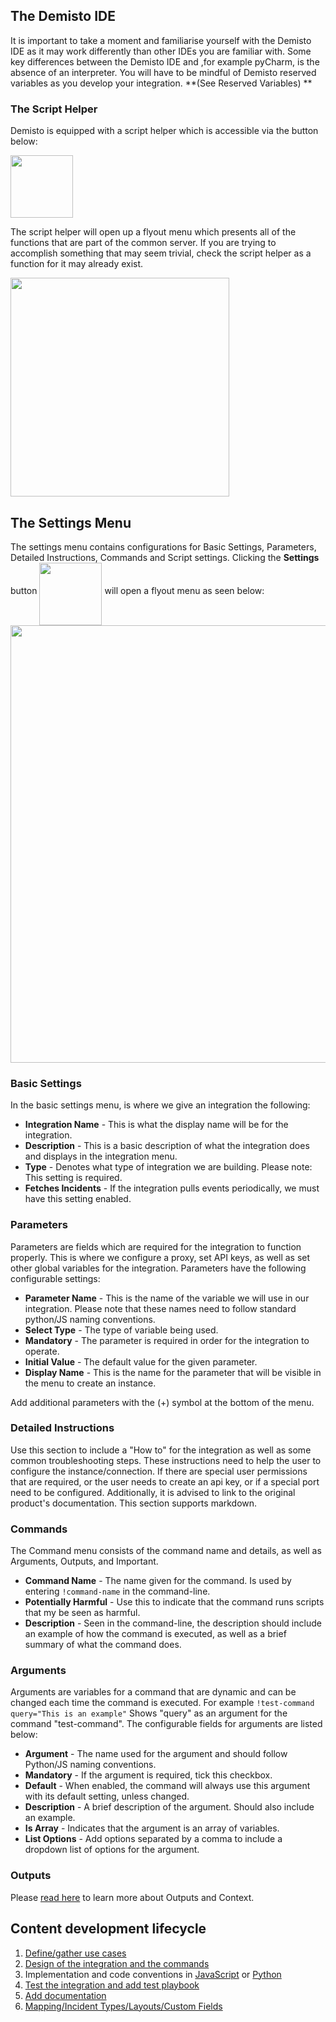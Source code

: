 ## The Demisto IDE
It is important to take a moment and familiarise yourself with the Demisto IDE as it may work differently than other IDEs you are familiar with. Some key differences between the Demisto IDE and ,for example pyCharm, is the absence of an interpreter. You will have to be mindful of Demisto reserved variables as you develop your integration. **(See Reserved Variables) **

### The Script Helper
Demisto is equipped with a script helper which is accessible via the button below:

<img src="https://github.com/demisto/etc/blob/master/.web/script-helper.png?raw=true" width="100" align="middle">


The script helper will open up a flyout menu which presents all of the functions that are part of the common server. If you are trying to accomplish something that may seem trivial, check the script helper as a function for it may already exist.

<img src="https://github.com/demisto/etc/blob/master/.web/script-helper-flyout.png?raw=true" width="350" align="middle">

## The Settings Menu
The settings menu contains configurations for Basic Settings, Parameters, Detailed Instructions, Commands and Script settings. Clicking the **Settings** button <img src="https://github.com/demisto/etc/blob/master/.web/settings-button.png?raw=true" width="100" align="middle"> will open a flyout menu as seen below:
<img src="https://github.com/demisto/etc/blob/master/.web/settings-menu.png?raw=true" width="700" align="middle">

### Basic Settings
In the basic settings menu, is where we give an integration the following:
* **Integration Name** - This is what the display name will be for the integration.
* **Description** - This is a basic description of what the integration does and displays in the integration menu.
* **Type** - Denotes what type of integration we are building. Please note: This setting is required.
* **Fetches Incidents** - If the integration pulls events periodically, we must have this setting enabled.

### Parameters
Parameters are fields which are required for the integration to function properly. This is where we configure a proxy, set API keys, as well as set other global variables for the integration. Parameters have the following configurable settings:
* **Parameter Name** - This is the name of the variable we will use in our integration. Please note that these names need to follow standard python/JS naming conventions.
* **Select Type** - The type of variable being used.
* **Mandatory** - The parameter is required in order for the integration to operate.
* **Initial Value** - The default value for the given parameter.
* **Display Name** - This is the name for the parameter that will be visible in the menu to create an instance.

Add additional parameters with the (+) symbol at the bottom of the menu.

### Detailed Instructions
Use this section to include a "How to" for the integration as well as some common troubleshooting steps. These instructions need to help the user to configure the instance/connection. If there are special user permissions that are required, or the user needs to create an api key, or if a special port need to be configured. Additionally, it is advised to link to the original product's documentation. This section supports markdown.

### Commands
The Command menu consists of the command name and details, as well as Arguments, Outputs, and Important.
* **Command Name** - The name given for the command. Is used by entering ```!command-name``` in the command-line.
* **Potentially Harmful** - Use this to indicate that the command runs scripts that my be seen as harmful.
* **Description** - Seen in the command-line, the description should include an example of how the command is executed, as well as a brief summary of what the command does.

### Arguments
Arguments are variables for a command that are dynamic and can be changed each time the command is executed. For example ```!test-command query="This is an example"``` Shows "query" as an argument for the command "test-command". The configurable fields for arguments are listed below:
* **Argument** - The name used for the argument and should follow Python/JS naming conventions.
* **Mandatory** - If the argument is required, tick this checkbox.
* **Default** - When enabled, the command will always use this argument with its default setting, unless changed.
* **Description** - A brief description of the argument. Should also include an example.
* **Is Array** - Indicates that the argument is an array of variables.
* **List Options** - Add options separated by a comma to include a dropdown list of options for the argument.

### Outputs
Please [read here](/documentation/context_and_ouputs/README.MD) to learn more about Outputs and Context.

## Content development lifecycle
1. [Define/gather use cases](https://github.com/demisto/etc/wiki/Creating-an-Integration-in-Demisto-%5BUse-cases%5D)
2. [Design of the integration and the commands](https://github.com/demisto/etc/wiki/Creating-an-Integration-in-Demisto-%5BDesign%5D/_edit)
3. Implementation and code conventions in [JavaScript](https://github.com/demisto/etc/wiki/Creating-an-Integration-in-Demisto-%5BImplementation-in-JavaScript%5D) or [Python](https://github.com/demisto/etc/wiki/Creating-an-Integration-in-Demisto-%5BImplementation-in-Python%5D)
4. [Test the integration and add test playbook](https://github.com/demisto/etc/wiki/Creating-an-Integration-in-Demisto-%5BTests%5D)
5. [Add documentation](https://github.com/demisto/etc/wiki/Creating-an-Integration-in-Demisto-%5BDocumentation%5D)
6. [Mapping/Incident Types/Layouts/Custom Fields](https://github.com/demisto/etc/wiki/Creating-an-Integration-in-Demisto-%5BMapping%5D)






